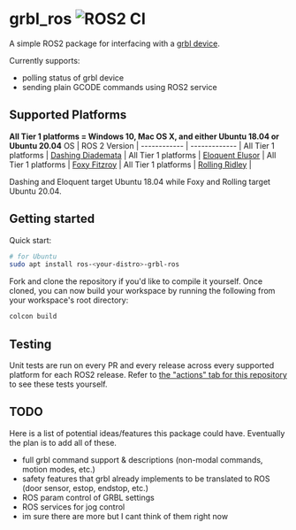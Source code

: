 # grbl_ros ![ROS2 CI](https://github.com/flynneva/grbl_ros/workflows/ROS2%20CI/badge.svg)

A simple ROS2 package for interfacing with a [grbl device](https://github.com/gnea/grbl).

Currently supports:
- polling status of grbl device
- sending plain GCODE commands using ROS2 service

## Supported Platforms
**All Tier 1 platforms = Windows 10, Mac OS X, and either Ubuntu 18.04 or Ubuntu 20.04**
OS           | ROS 2 Version |
------------ | ------------- |
All Tier 1 platforms | [Dashing Diademata](https://index.ros.org/doc/ros2/Releases/Release-Dashing-Diademata/) | 
All Tier 1 platforms | [Eloquent Elusor](https://index.ros.org/doc/ros2/Releases/Release-Eloquent-Elusor/) |
All Tier 1 platforms | [Foxy Fitzroy](https://index.ros.org/doc/ros2/Releases/Release-Foxy-Fitzroy/) |
All Tier 1 platforms | [Rolling Ridley](https://index.ros.org/doc/ros2/Releases/Release-Rolling-Ridley/) |

Dashing and Eloquent target Ubuntu 18.04 while Foxy and Rolling target Ubuntu 20.04.

## Getting started

Quick start:
```bash
# for Ubuntu
sudo apt install ros-<your-distro>-grbl-ros
```

Fork and clone the repository if you'd like to compile it yourself.
Once cloned, you can now build your workspace by running the following from your workspace's root directory:
```bash
colcon build
```

## Testing
Unit tests are run on every PR and every release across every supported platform for each ROS2 release. Refer to [the "actions" tab for this repository](https://github.com/flynneva/grbl_ros/actions?query=workflow%3A%22ROS+2+CI%22) to see these tests yourself.

## TODO
Here is a list of potential ideas/features this package could have. Eventually the plan is to add all of these.
- full grbl command support & descriptions (non-modal commands, motion modes, etc.)
- safety features that grbl already implements to be translated to ROS (door sensor, estop, endstop, etc.)
- ROS param control of GRBL settings
- ROS services for jog control
- im sure there are more but I cant think of them right now
